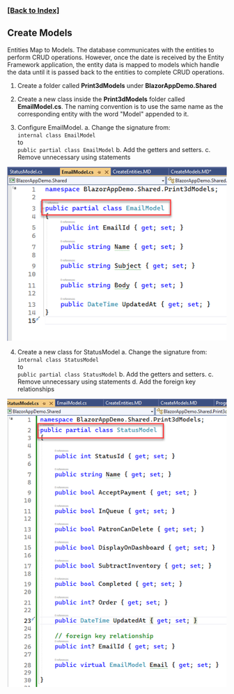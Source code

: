 ### [[Back to Index]](Index.MD)

## Create Models

Entities Map to Models. The database communicates with the entities to 
perform CRUD operations. However, once the date is received by the Entity
Framework application, the entity data is mapped to models which handle the
data until it is passed back to the entities to complete CRUD operations.

1. Create a folder called **Print3dModels** under **BlazorAppDemo.Shared**

2. Create a new class inside the **Print3dModels** folder called
**EmailModel.cs**. The naming convention is to use the same name as the
corresponding entity with the word "Model" appended to it.

3. Configure EmailModel.
a. Change the signature from:
<br/>`internal class EmailModel`<br/>to<br/>
`public partial class EmailModel`
b. Add the getters and setters.
c. Remove unnecessary using statements


![Create Project](img/Models/01EmailModel.png)

4. Create a new class for StatusModel
a. Change the signature from:
<br/>`internal class StatusModel`<br/>to<br/>
`public partial class StatusModel`
b. Add the getters and setters.
c. Remove unnecessary using statements
d. Add the foreign key relationships

![Create Project](img/Models/02StatusModel.png)
